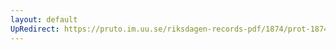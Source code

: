 ```yaml
---
layout: default
UpRedirect: https://pruto.im.uu.se/riksdagen-records-pdf/1874/prot-1874--ak--214/prot-1874--ak--214_008.pdf
---
```

